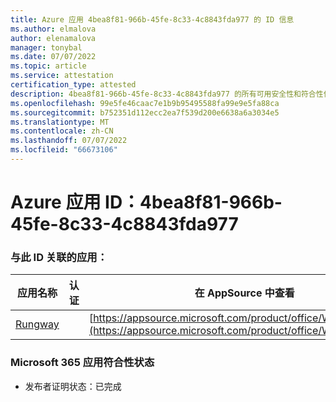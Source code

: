 ```yaml
---
title: Azure 应用 4bea8f81-966b-45fe-8c33-4c8843fda977 的 ID 信息
ms.author: elmalova
author: elenamalova
manager: tonybal
ms.date: 07/07/2022
ms.topic: article
ms.service: attestation
certification_type: attested
description: 4bea8f81-966b-45fe-8c33-4c8843fda977 的所有可用安全性和符合性信息。
ms.openlocfilehash: 99e5fe46caac7e1b9b95495588fa99e9e5fa88ca
ms.sourcegitcommit: b752351d112ecc2ea7f539d200e6638a6a3034e5
ms.translationtype: MT
ms.contentlocale: zh-CN
ms.lasthandoff: 07/07/2022
ms.locfileid: "66673106"
---
```

# <a name="azure-app-id-4bea8f81-966b-45fe-8c33-4c8843fda977"></a>Azure 应用 ID：4bea8f81-966b-45fe-8c33-4c8843fda977


### <a name="apps-associated-with-this-id"></a>与此 ID 关联的应用：
| **应用名称** | **认证** | **在 AppSource 中查看** |
|--------------|---------------|-----------------------|
| [Rungway](../forward/WA200004123.md) |  | [https://appsource.microsoft.com/product/office/WA200004123](https://appsource.microsoft.com/product/office/WA200004123) |

### <a name="microsoft-365-app-compliance-status"></a>Microsoft 365 应用符合性状态
- 发布者证明状态：已完成
